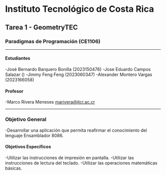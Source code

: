 # Instituto Tecnológico de Costa Rica

## Tarea 1 - GeometryTEC

### Paradigmas de Programación (CE1106)

---

#### Estudiantes

-José Bernardo Barquero Bonilla (2023150476)
-Jose Eduardo Campos Salazar ()
-Jimmy Feng Feng (2023060347)
-Alexander Montero Vargas (2023166058)

#### Profesor

-Marco Rivera Meneses <marivera@itcr.ac.cr>

---

### Objetivo General

-Desarrollar una aplicación que permita reafirmar el conocimiento del lenguaje Ensamblador
8086.

#### Objetivos Específicos

-Utilizar las instrucciones de impresión en pantalla.
-Utilizar las instrucciones de lectura del teclado.
-Utilizar las operaciones matemáticas básicas.

